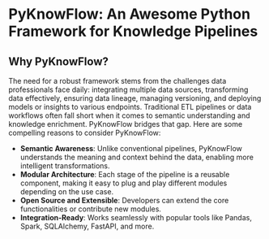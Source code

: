 # PyKnowFlow: An Awesome Python Framework for Knowledge Pipelines

## Why PyKnowFlow?

The need for a robust framework stems from the challenges data professionals face daily: integrating multiple data sources, transforming data effectively, ensuring data lineage, managing versioning, and deploying models or insights to various endpoints. Traditional ETL pipelines or data workflows often fall short when it comes to semantic understanding and knowledge enrichment. PyKnowFlow bridges that gap.
Here are some compelling reasons to consider PyKnowFlow:

- **Semantic Awareness**: Unlike conventional pipelines, PyKnowFlow understands the meaning and context behind the data, enabling more intelligent transformations.
- **Modular Architecture**: Each stage of the pipeline is a reusable component, making it easy to plug and play different modules depending on the use case.
- **Open Source and Extensible**: Developers can extend the core functionalities or contribute new modules.
- **Integration-Ready**: Works seamlessly with popular tools like Pandas, Spark, SQLAlchemy, FastAPI, and more.
